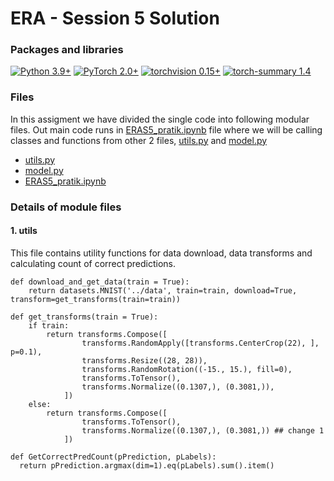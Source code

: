 
# ERA - Session 5 Solution


### Packages and libraries

[![Python 3.9+](https://img.shields.io/badge/python-3.9+-blue.svg)](https://www.python.org/downloads/release/python-397/) [![PyTorch 2.0+](https://img.shields.io/badge/PyTorch-2.0+-green.svg)](https://pytorch.org/) [![torchvision 0.15+](https://img.shields.io/badge/torchvision-0.15+-blue.svg)](https://pypi.org/project/torchvision/) [![torch-summary 1.4](https://img.shields.io/badge/torchsummary-1.4+-green.svg)](https://pypi.org/project/torch-summary/)

### Files
In this assigment we have divided the single code into following modular files. Out main code runs in [ERAS5_pratik.ipynb](https://github.com/pratikiiitb2013/ERA/blob/main/S5/ERAS5_pratik.ipynb) file where we will be calling classes and functions from other 2 files, [utils.py](https://github.com/pratikiiitb2013/ERA/blob/main/S5/utils.py) and [model.py](https://github.com/pratikiiitb2013/ERA/blob/main/S5/model.py)
- [utils.py](https://github.com/pratikiiitb2013/ERA/blob/main/S5/utils.py)
- [model.py](https://github.com/pratikiiitb2013/ERA/blob/main/S5/model.py)
- [ERAS5_pratik.ipynb](https://github.com/pratikiiitb2013/ERA/blob/main/S5/ERAS5_pratik.ipynb)

### Details of module files
#### 1. utils
This file contains utility functions for data download, data transforms and calculating count of correct predictions.
```
def download_and_get_data(train = True):
    return datasets.MNIST('../data', train=train, download=True, transform=get_transforms(train=train))
```
```
def get_transforms(train = True):
    if train:
        return transforms.Compose([
                transforms.RandomApply([transforms.CenterCrop(22), ], p=0.1),
                transforms.Resize((28, 28)),
                transforms.RandomRotation((-15., 15.), fill=0),
                transforms.ToTensor(),
                transforms.Normalize((0.1307,), (0.3081,)),
            ])
    else:
        return transforms.Compose([
                transforms.ToTensor(),
                transforms.Normalize((0.1307,), (0.3081,)) ## change 1
            ])
```
```
def GetCorrectPredCount(pPrediction, pLabels):
  return pPrediction.argmax(dim=1).eq(pLabels).sum().item()
```

